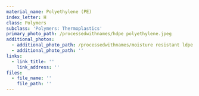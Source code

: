 ```yaml
---
material_name: Polyethylene (PE)
index_letter: H
class: Polymers
subclass: 'Polymers: Thermoplastics'
primary_photo_path: /processedwithnames/hdpe polyethylene.jpeg
additional_photos:
  - additional_photo_path: /processedwithnames/moisture resistant ldpe.jpeg
  - additional_photo_path: ''
links:
  - link_title: ''
    link_address: ''
files:
  - file_name: ''
    file_path: ''
---
```



